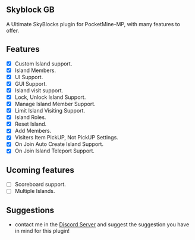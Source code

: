 ## Skyblock GB

 A Ultimate SkyBlocks plugin for PocketMine-MP, with many features to offer.

## Features 

- [x] Custom Island support.
- [x] Island Members.
- [x] UI Support.
- [x] GUI Support.
- [x] Island visit support.
- [x] Lock, Unlock Island Support.
- [x] Manage Island Member Support.
- [x] Limit Island Visiting Support.
- [x] Island Roles.
- [x] Reset Island.
- [x] Add Members.
- [x] Visiters Item PickUP, Not PickUP Settings.
- [x] On Join Auto Create Island Support.
- [x] On Join Island Teleport Support.

## Ucoming features

- [ ] Scoreboard support.
- [ ] Multiple Islands.

## Suggestions

- contact me in the [Discord Server](https://discord.gg/vZCAnCTrHU) and suggest the suggestion you have in mind for this plugin!
